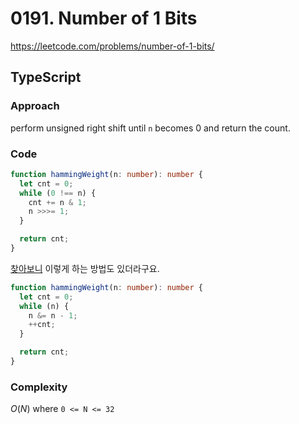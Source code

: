 # 0191. Number of 1 Bits

https://leetcode.com/problems/number-of-1-bits/

## TypeScript

### Approach

perform unsigned right shift until `n` becomes 0 and return the count.

### Code

```ts
function hammingWeight(n: number): number {
  let cnt = 0;
  while (0 !== n) {
    cnt += n & 1;
    n >>>= 1;
  }

  return cnt;
}
```

[찾아보니](https://en.wikipedia.org/wiki/Hamming_weight) 이렇게 하는 방법도 있더라구요.

```ts
function hammingWeight(n: number): number {
  let cnt = 0;
  while (n) {
    n &= n - 1;
    ++cnt;
  }

  return cnt;
}
```

### Complexity

$O(N)$ where `0 <= N <= 32`
